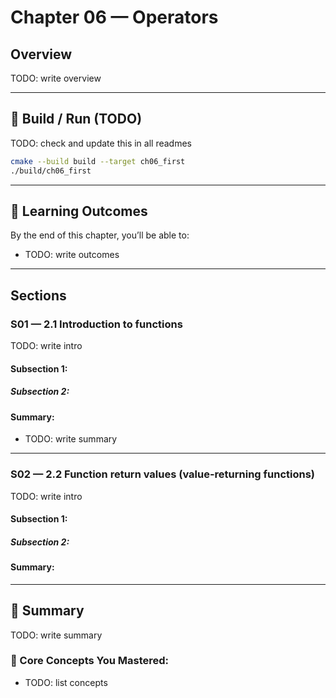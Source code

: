 # Chapter 06 — Operators

## Overview
TODO: write overview

---

## 🧱 Build / Run (TODO)

TODO: check and update this in all readmes
```bash
cmake --build build --target ch06_first
./build/ch06_first
```

---

## 🎯 Learning Outcomes

By the end of this chapter, you’ll be able to:

- TODO: write outcomes

---

## Sections

### S01 — 2.1 Introduction to functions
TODO: write intro

#### Subsection 1:

##### Subsection 2:

#### Summary:
- TODO: write summary


---

### S02 — 2.2 Function return values (value-returning functions)
TODO: write intro

#### Subsection 1:

##### Subsection 2:

#### Summary:


---










## 🧭 Summary

TODO: write summary

### 🧱 Core Concepts You Mastered:
- TODO: list concepts